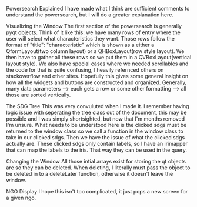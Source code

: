 Powersearch Explained
I have made what I think are sufficient comments to understand the powersearch, but I will do a greater explanation here.

Visualizing the Window
The first section of the powersearch is generally pyqt objects. Think of it like this: we have many rows of entry where the user
will select what characteristics they want. Those rows follow the format of "title": "characteristic" which is shown as a either a QformLayout(two column layout) or a QHBoxLayout(row style layout). We then have to gather all these rows so we put them in a QVBoxLayout(vertical layout style). We also have special cases where we needed scrollables and the code for that is quite confusing, I heavily refernced others on stackoverflow and other sites. Hopefully this gives some general insight on how all the widgets and buttons are constructed and organized. Generally, many data parameters --> each gets a row or some other formatting --> all those are sorted vertically.

The SDG Tree
This was very convuluted when I made it. I remember having logic issue with seperating the tree class out of the document, this may be possible and I was simply shortsighted, but now that I'm months removed I'm unsure. What needs to be understood here is the clicked sdgs must be returned to the window class so we call a function in the window class to take in our clicked sdgs. Then we have the issue of what the clicked sdgs actually are. These clicked sdgs only contain labels, so I have an irimapper that can map the labels to the iris. That way they can be used in the query.

Changing the Window
All those intial arrays exist for storing the qt objects are so they can be deleted. When deleting, I literally must pass the object to be deleted in to a deleteLater function, otherwise it doesn't leave the window.

NGO Display
I hope this isn't too complicated, it just pops a new screen for a given ngo.